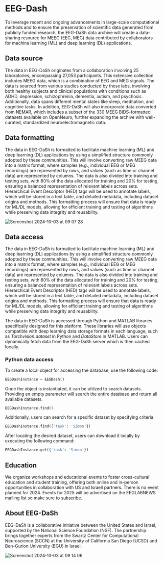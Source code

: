 # EEG-Dash
To leverage recent and ongoing advancements in large-scale computational methods and to ensure the preservation of scientific data generated from publicly funded research, the EEG-DaSh data archive will create a data-sharing resource for MEEG (EEG, MEG) data contributed by collaborators for machine learning (ML) and deep learning (DL) applications. 

## Data source
The data in EEG-DaSh originates from a collaboration involving 25 laboratories, encompassing 27,053 participants. This extensive collection includes MEEG data, which is a combination of EEG and MEG signals. The data is sourced from various studies conducted by these labs, involving both healthy subjects and clinical populations with conditions such as ADHD, depression, schizophrenia, dementia, autism, and psychosis. Additionally, data spans different mental states like sleep, meditation, and cognitive tasks. In addition, EEG-DaSh will also incorporate data converted from NEMAR, which includes a subset of the 330 MEEG BIDS-formatted datasets available on OpenNeuro, further expanding the archive with well-curated, standardized neuroelectromagnetic data.

## Data formatting
The data in EEG-DaSh is formatted to facilitate machine learning (ML) and deep learning (DL) applications by using a simplified structure commonly adopted by these communities. This will involve converting raw MEEG data into a matrix format, where samples (e.g., individual EEG or MEG recordings) are represented by rows, and values (such as time or channel data) are represented by columns. The data is also divided into training and testing sets, with 80% of the data allocated for training and 20% for testing, ensuring a balanced representation of relevant labels across sets. Hierarchical Event Descriptor (HED) tags will be used to annotate labels, which will be stored in a text table, and detailed metadata, including dataset origins and methods. This formatting process will ensure that data is ready for ML/DL models, allowing for efficient training and testing of algorithms while preserving data integrity and reusability.

![Screenshot 2024-10-03 at 09 07 28](https://github.com/user-attachments/assets/b30a79bb-0d94-410a-843c-44c3fcea01fc)

## Data access
The data in EEG-DaSh is formatted to facilitate machine learning (ML) and deep learning (DL) applications by using a simplified structure commonly adopted by these communities. This will involve converting raw MEEG data into a matrix format, where samples (e.g., individual EEG or MEG recordings) are represented by rows, and values (such as time or channel data) are represented by columns. The data is also divided into training and testing sets, with 80% of the data allocated for training and 20% for testing, ensuring a balanced representation of relevant labels across sets. Hierarchical Event Descriptor (HED) tags will be used to annotate labels, which will be stored in a text table, and detailed metadata, including dataset origins and methods. This formatting process will ensure that data is ready for ML/DL models, allowing for efficient training and testing of algorithms while preserving data integrity and reusability.

The data in EEG-DaSh is accessed through Python and MATLAB libraries specifically designed for this platform. These libraries will use objects compatible with deep learning data storage formats in each language, such as <i>Torchvision.dataset</i> in Python and <i>DataStore</i> in MATLAB. Users can dynamically fetch data from the EEG-DaSh server which is then cached locally. 

### Python data access

To create a local object for accessing the database, use the following code:

```python
EEGDashInstance = EEGDash()
```

Once the object is instantiated, it can be utilized to search datasets. Providing an empty parameter will search the entire database and return all available datasets.

```python
EEGDashInstance.find()
```

Additionally, users can search for a specific dataset by specifying criteria.

```python
EEGDashInstance.find({'task': 'Simon'})
```

After locating the desired dataset, users can download it locally by executing the following command:

```python
EEGDashInstance.get({'task': 'Simon'})
```

## Education

We organize workshops and educational events to foster cross-cultural education and student training, offering both online and in-person opportunities in collaboration with US and Israeli partners. There is no event planned for 2024. Events for 2025 will be advertised on the EEGLABNEWS mailing list so make sure to [subscribe](https://sccn.ucsd.edu/mailman/listinfo/eeglabnews).

## About EEG-DaSh

EEG-DaSh is a collaborative initiative between the United States and Israel, supported by the National Science Foundation (NSF). The partnership brings together experts from the Swartz Center for Computational Neuroscience (SCCN) at the University of California San Diego (UCSD) and Ben-Gurion University (BGU) in Israel. 

![Screenshot 2024-10-03 at 09 14 06](https://github.com/user-attachments/assets/327639d3-c3b4-46b1-9335-37803209b0d3)




